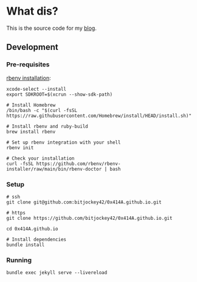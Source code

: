 # What dis?

This is the source code for my [blog](https://allysonjulian.com/).

## Development
### Pre-requisites

[rbenv installation](https://jekyllrb.com/docs/installation/macos/#rbenv):

```shell
xcode-select --install
export SDKROOT=$(xcrun --show-sdk-path)

# Install Homebrew
/bin/bash -c "$(curl -fsSL https://raw.githubusercontent.com/Homebrew/install/HEAD/install.sh)"

# Install rbenv and ruby-build
brew install rbenv

# Set up rbenv integration with your shell
rbenv init

# Check your installation
curl -fsSL https://github.com/rbenv/rbenv-installer/raw/main/bin/rbenv-doctor | bash
```

### Setup

```shell
# ssh
git clone git@github.com:bitjockey42/0x414A.github.io.git

# https
git clone https://github.com/bitjockey42/0x414A.github.io.git

cd 0x414A.github.io

# Install dependencies
bundle install
```

### Running

```shell
bundle exec jekyll serve --livereload
```